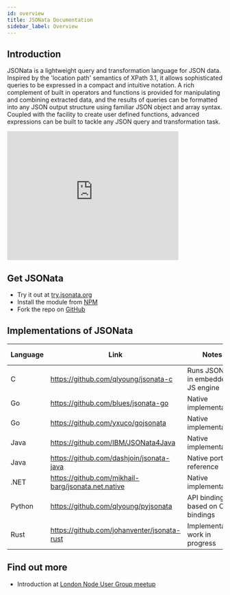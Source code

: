 ```yaml
---
id: overview
title: JSONata Documentation
sidebar_label: Overview
---
```


## Introduction

JSONata is a lightweight query and transformation language for JSON data. Inspired by the 'location path' semantics of XPath 3.1, it allows sophisticated queries to be expressed in a compact and intuitive notation.  A rich complement of built in operators and functions is provided for manipulating and combining extracted data, and the results of queries can be formatted into any JSON output structure using familiar JSON object and array syntax. Coupled with the facility to create user defined functions, advanced expressions can be built to tackle any JSON query and transformation task.

<p><iframe width="400" height="300" src="https://www.youtube.com/embed/ZBaK40rtIBM" frameborder="0" allowfullscreen></iframe></p>

## Get JSONata

* Try it out at [try.jsonata.org](http://try.jsonata.org/)
* Install the module from [NPM](https://www.npmjs.com/package/jsonata)
* Fork the repo on [GitHub](https://github.com/jsonata-js/jsonata)

## Implementations of JSONata

|Language|Link|Notes|Jsonata version|
|---|---|---|---|
|C|https://github.com/qlyoung/jsonata-c|Runs JSONata in embedded JS engine|1.8.3|
|Go|https://github.com/blues/jsonata-go|Native implementation|1.5.4|
|Go|https://github.com/yxuco/gojsonata|Native implementation| |
|Java|https://github.com/IBM/JSONata4Java|Native implementation| |
|Java|https://github.com/dashjoin/jsonata-java|Native port of reference|2.0.3|
|.NET|https://github.com/mikhail-barg/jsonata.net.native|Native implementation|1.8.5|
|Python|https://github.com/qlyoung/pyjsonata|API bindings based on C bindings|1.8.3|
|Rust|https://github.com/johanventer/jsonata-rust|Implementation work in progress| |

## Find out more

* Introduction at [London Node User Group meetup](https://www.youtube.com/watch?v=TDWf6R8aqDo)
